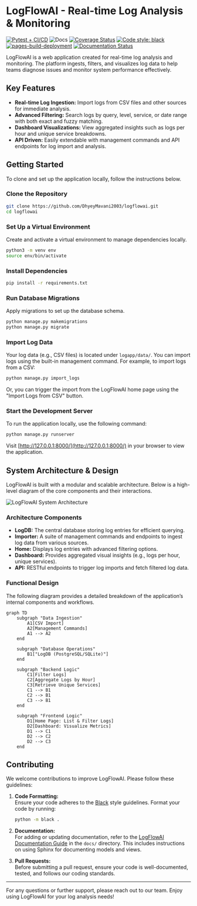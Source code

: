 # LogFlowAI - Real-time Log Analysis & Monitoring

[![Pytest + CI/CD](https://github.com/DhyeyMavani2003/logflowai/actions/workflows/django.yml/badge.svg)](https://github.com/DhyeyMavani2003/logflowai/actions/workflows/django.yml) ![Docs](https://github.com/DhyeyMavani2003/logflowai/actions/workflows/sphinx.yml/badge.svg) [![Coverage Status](https://coveralls.io/repos/github/DhyeyMavani2003/logflowai/badge.png)](https://coveralls.io/github/DhyeyMavani2003/logflowai) [![Code style: black](https://img.shields.io/badge/code%20style-black-000000.svg)](https://github.com/psf/black) [![pages-build-deployment](https://github.com/DhyeyMavani2003/logflowai/actions/workflows/pages/pages-build-deployment/badge.svg?branch=gh-pages)](https://github.com/DhyeyMavani2003/logflowai/actions/workflows/pages/pages-build-deployment) [![Documentation Status](https://readthedocs.org/projects/logflowai/badge/?version=latest)](https://logflowai.readthedocs.io/en/latest/?badge=latest)

LogFlowAI is a web application created for real-time log analysis and monitoring. The platform ingests, filters, and visualizes log data to help teams diagnose issues and monitor system performance effectively.

## Key Features
- **Real-time Log Ingestion:** Import logs from CSV files and other sources for immediate analysis.
- **Advanced Filtering:** Search logs by query, level, service, or date range with both exact and fuzzy matching.
- **Dashboard Visualizations:** View aggregated insights such as logs per hour and unique service breakdowns.
- **API Driven:** Easily extendable with management commands and API endpoints for log import and analysis.

## Getting Started

To clone and set up the application locally, follow the instructions below.

### Clone the Repository

```bash
git clone https://github.com/DhyeyMavani2003/logflowai.git
cd logflowai
```

### Set Up a Virtual Environment

Create and activate a virtual environment to manage dependencies locally.

```bash
python3 -m venv env
source env/bin/activate
```

### Install Dependencies

```bash
pip install -r requirements.txt
```

### Run Database Migrations

Apply migrations to set up the database schema.

```bash
python manage.py makemigrations
python manage.py migrate
```

### Import Log Data

Your log data (e.g., CSV files) is located under `logapp/data/`. You can import logs using the built-in management command. For example, to import logs from a CSV:

```bash
python manage.py import_logs
```

Or, you can trigger the import from the LogFlowAI home page using the "Import Logs from CSV" button.

### Start the Development Server

To run the application locally, use the following command:

```bash
python manage.py runserver
```

Visit [http://127.0.0.1:8000/](http://127.0.0.1:8000/) in your browser to view the application.

## System Architecture & Design

LogFlowAI is built with a modular and scalable architecture. Below is a high-level diagram of the core components and their interactions.

![LogFlowAI System Architecture](./img/system_design.png)

### Architecture Components

- **LogDB:** The central database storing log entries for efficient querying.
- **Importer:** A suite of management commands and endpoints to ingest log data from various sources.
- **Home:** Displays log entries with advanced filtering options.
- **Dashboard:** Provides aggregated visual insights (e.g., logs per hour, unique services).
- **API:** RESTful endpoints to trigger log imports and fetch filtered log data.

### Functional Design

The following diagram provides a detailed breakdown of the application’s internal components and workflows.

```mermaid
graph TD
    subgraph "Data Ingestion"
        A1[CSV Import]
        A2[Management Commands]
        A1 --> A2
    end

    subgraph "Database Operations"
        B1["LogDB (PostgreSQL/SQLite)"]
    end

    subgraph "Backend Logic"
        C1[Filter Logs]
        C2[Aggregate Logs by Hour]
        C3[Retrieve Unique Services]
        C1 --> B1
        C2 --> B1
        C3 --> B1
    end

    subgraph "Frontend Logic"
        D1[Home Page: List & Filter Logs]
        D2[Dashboard: Visualize Metrics]
        D1 --> C1
        D2 --> C2
        D2 --> C3
    end
```

## Contributing

We welcome contributions to improve LogFlowAI. Please follow these guidelines:

1. **Code Formatting:**  
   Ensure your code adheres to the [Black](https://github.com/psf/black) style guidelines. Format your code by running:
   
   ```bash
   python -m black .
   ```

2. **Documentation:**  
   For adding or updating documentation, refer to the [LogFlowAI Documentation Guide](./docs/) in the `docs/` directory. This includes instructions on using Sphinx for documenting models and views.

3. **Pull Requests:**  
   Before submitting a pull request, ensure your code is well-documented, tested, and follows our coding standards.

---

For any questions or further support, please reach out to our team. Enjoy using LogFlowAI for your log analysis needs!